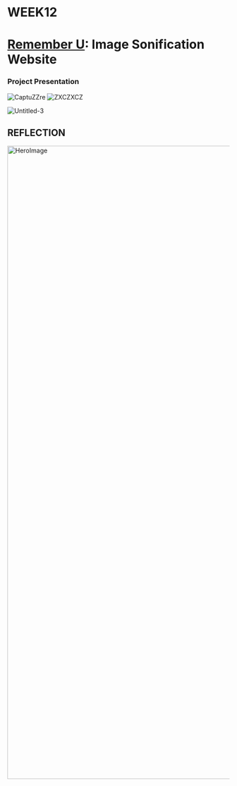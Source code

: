 # WEEK12
# [Remember U](https://yerim-kim.github.io/slave2algorithm/): Image Sonification Website
### Project Presentation


![CaptuZZre](https://user-images.githubusercontent.com/68723268/96799203-502c0980-144e-11eb-85b4-592cf3f565c7.JPG)     ![ZXCZXCZ](https://user-images.githubusercontent.com/68723268/96799206-515d3680-144e-11eb-85af-a15ed12b14bd.JPG)


![Untitled-3](https://user-images.githubusercontent.com/68723268/96799294-8c5f6a00-144e-11eb-9102-4347e9cec546.gif)

## REFLECTION



<img width="1436" alt="HeroImage" src="https://user-images.githubusercontent.com/68723268/96799365-b57ffa80-144e-11eb-96a1-19f6552e063b.png">
